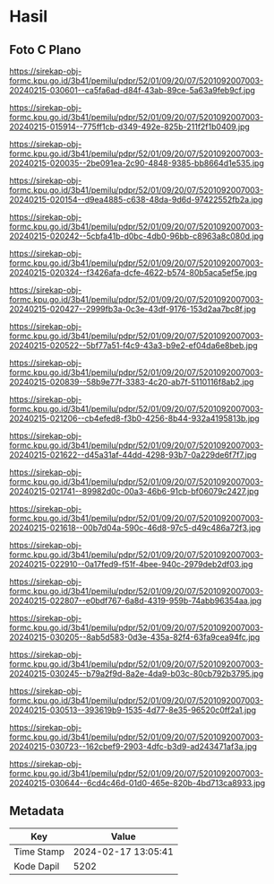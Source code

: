 # Hasil

## Foto C Plano

https://sirekap-obj-formc.kpu.go.id/3b41/pemilu/pdpr/52/01/09/20/07/5201092007003-20240215-030601--ca5fa6ad-d84f-43ab-89ce-5a63a9feb9cf.jpg

https://sirekap-obj-formc.kpu.go.id/3b41/pemilu/pdpr/52/01/09/20/07/5201092007003-20240215-015914--775ff1cb-d349-492e-825b-211f2f1b0409.jpg

https://sirekap-obj-formc.kpu.go.id/3b41/pemilu/pdpr/52/01/09/20/07/5201092007003-20240215-020035--2be091ea-2c90-4848-9385-bb8664d1e535.jpg

https://sirekap-obj-formc.kpu.go.id/3b41/pemilu/pdpr/52/01/09/20/07/5201092007003-20240215-020154--d9ea4885-c638-48da-9d6d-97422552fb2a.jpg

https://sirekap-obj-formc.kpu.go.id/3b41/pemilu/pdpr/52/01/09/20/07/5201092007003-20240215-020242--5cbfa41b-d0bc-4db0-96bb-c8963a8c080d.jpg

https://sirekap-obj-formc.kpu.go.id/3b41/pemilu/pdpr/52/01/09/20/07/5201092007003-20240215-020324--f3426afa-dcfe-4622-b574-80b5aca5ef5e.jpg

https://sirekap-obj-formc.kpu.go.id/3b41/pemilu/pdpr/52/01/09/20/07/5201092007003-20240215-020427--2999fb3a-0c3e-43df-9176-153d2aa7bc8f.jpg

https://sirekap-obj-formc.kpu.go.id/3b41/pemilu/pdpr/52/01/09/20/07/5201092007003-20240215-020522--5bf77a51-f4c9-43a3-b9e2-ef04da6e8beb.jpg

https://sirekap-obj-formc.kpu.go.id/3b41/pemilu/pdpr/52/01/09/20/07/5201092007003-20240215-020839--58b9e77f-3383-4c20-ab7f-5110116f8ab2.jpg

https://sirekap-obj-formc.kpu.go.id/3b41/pemilu/pdpr/52/01/09/20/07/5201092007003-20240215-021206--cb4efed8-f3b0-4256-8b44-932a4195813b.jpg

https://sirekap-obj-formc.kpu.go.id/3b41/pemilu/pdpr/52/01/09/20/07/5201092007003-20240215-021622--d45a31af-44dd-4298-93b7-0a229de6f7f7.jpg

https://sirekap-obj-formc.kpu.go.id/3b41/pemilu/pdpr/52/01/09/20/07/5201092007003-20240215-021741--89982d0c-00a3-46b6-91cb-bf06079c2427.jpg

https://sirekap-obj-formc.kpu.go.id/3b41/pemilu/pdpr/52/01/09/20/07/5201092007003-20240215-021618--00b7d04a-590c-46d8-97c5-d49c486a72f3.jpg

https://sirekap-obj-formc.kpu.go.id/3b41/pemilu/pdpr/52/01/09/20/07/5201092007003-20240215-022910--0a17fed9-f51f-4bee-940c-2979deb2df03.jpg

https://sirekap-obj-formc.kpu.go.id/3b41/pemilu/pdpr/52/01/09/20/07/5201092007003-20240215-022807--e0bdf767-6a8d-4319-959b-74abb96354aa.jpg

https://sirekap-obj-formc.kpu.go.id/3b41/pemilu/pdpr/52/01/09/20/07/5201092007003-20240215-030205--8ab5d583-0d3e-435a-82f4-63fa9cea94fc.jpg

https://sirekap-obj-formc.kpu.go.id/3b41/pemilu/pdpr/52/01/09/20/07/5201092007003-20240215-030245--b79a2f9d-8a2e-4da9-b03c-80cb792b3795.jpg

https://sirekap-obj-formc.kpu.go.id/3b41/pemilu/pdpr/52/01/09/20/07/5201092007003-20240215-030513--393619b9-1535-4d77-8e35-96520c0ff2a1.jpg

https://sirekap-obj-formc.kpu.go.id/3b41/pemilu/pdpr/52/01/09/20/07/5201092007003-20240215-030723--162cbef9-2903-4dfc-b3d9-ad243471af3a.jpg

https://sirekap-obj-formc.kpu.go.id/3b41/pemilu/pdpr/52/01/09/20/07/5201092007003-20240215-030644--6cd4c46d-01d0-465e-820b-4bd713ca8933.jpg


## Metadata

| Key        | Value               |
| ---------- | ------------------- |
| Time Stamp | 2024-02-17 13:05:41 |
| Kode Dapil | 5202                |



